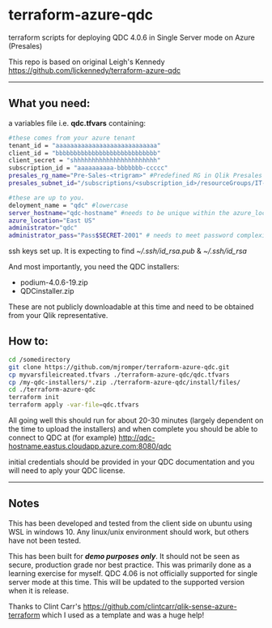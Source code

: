 # terraform-azure-qdc
terraform scripts for deploying QDC 4.0.6 in Single Server mode on Azure (Presales)

This repo is based on original Leigh's Kennedy https://github.com/ljckennedy/terraform-azure-qdc

---
## What you need:
a variables file i.e. __qdc.tfvars__ containing:
```Bash
#these comes from your azure tenant
tenant_id = "aaaaaaaaaaaaaaaaaaaaaaaaaaaa"
client_id = "bbbbbbbbbbbbbbbbbbbbbbbbbbbb"
client_secret = "shhhhhhhhhhhhhhhhhhhhhhh"
subscription_id = "aaaaaaaaaa-bbbbbbb-ccccc"
presales_rg_name="Pre-Sales-<trigram>" #Predefined RG in Qlik Presales Azure subscription
presales_subnet_id="/subscriptions/<subscription_id>/resourceGroups/IT-Infra-Mgmt/providers/Microsoft.Network/virtualNetworks/IT-Infra-Mgmt-VNet/subnets/Pre-Sales-Subnet"

#these are up to you.
deloyment_name = "qdc" #lowercase
server_hostname="qdc-hostname" #needs to be unique within the azure_location
azure_location="East US"
administrator="qdc"
administrator_pass="Pass$SECRET-2001" # needs to meet password complexity rules
```

ssh keys set up.  It is expecting to find *~/.ssh/id_rsa.pub* & *~/.ssh/id_rsa*

And most importantly, you need the QDC installers:
- podium-4.0.6-19.zip
- QDCinstaller.zip

These are not publicly downloadable at this time and need to be obtained from your Qlik representative. 

## How to:
```Bash
cd /somedirectory
git clone https://github.com/mjromper/terraform-azure-qdc.git
cp myvarsfileicreated.tfvars ./terraform-azure-qdc/qdc.tfvars
cp /my-qdc-installers/*.zip ./terraform-azure-qdc/install/files/
cd ./terraform-azure-qdc
terraform init
terraform apply -var-file=qdc.tfvars
```
All going well this should run for about 20-30 minutes (largely dependent on the time to upload the installers) and when complete you should be able to connect to QDC at (for example)
http://qdc-hostname.eastus.cloudapp.azure.com:8080/qdc

initial credentials should be provided in your QDC documentation and you will need to aply your QDC license.

---
## Notes
This has been developed and tested from the client side on ubuntu using WSL in windows 10.  Any linux/unix environment should work, but others have not been tested.

This has been built for **_demo purposes only_**.  It should not be seen as secure, production grade nor best practice.  This was primarily done as a learning exercise for myself.  QDC 4.06 is not officially supported for single server mode at this time.  This will be updated to the supported version when it is release.

Thanks to Clint Carr's https://github.com/clintcarr/qlik-sense-azure-terraform which I used as a template and was a huge help!